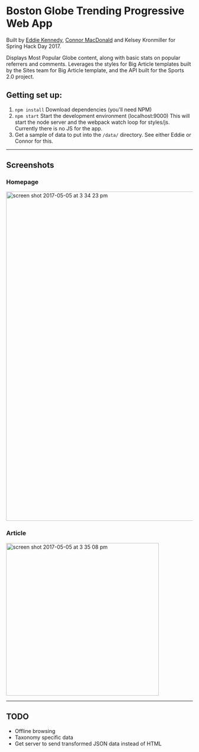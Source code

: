 # Boston Globe Trending Progressive Web App
Built by [Eddie Kennedy](https://github.com/eddiekennedy), [Connor MacDonald](https://github.com/fmcat) and Kelsey Kronmiller for Spring Hack Day 2017.

Displays Most Popular Globe content, along with basic stats on popular referrers and comments. Leverages the styles for Big Article templates built by the Sites team for Big Article template, and the API built for the Sports 2.0 project.

## Getting set up:
1. `npm install` Download dependencies (you'll need NPM)
2. `npm start` Start the development environment (localhost:9000)
This will start the node server and the webpack watch loop for styles/js. Currently there is no JS for the app.
3. Get a sample of data to put into the `/data/` directory. See either Eddie or Connor for this.

---

## Screenshots
### Homepage
<img width="889" alt="screen shot 2017-05-05 at 3 34 23 pm" src="https://cloud.githubusercontent.com/assets/4061265/25761325/7bc9b2b8-31a8-11e7-8887-c66b3cc3dd27.png">

### Article
<img width="412" alt="screen shot 2017-05-05 at 3 35 08 pm" src="https://cloud.githubusercontent.com/assets/4061265/25761331/8401a1ac-31a8-11e7-97c6-6066dd342919.png">

---

## TODO
* Offline browsing
* Taxonomy specific data
* Get server to send transformed JSON data instead of HTML
